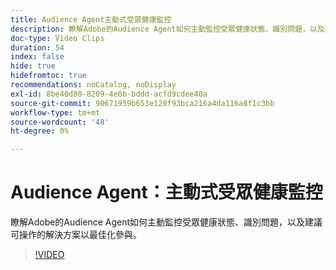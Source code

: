 ```yaml
---
title: Audience Agent主動式受眾健康監控
description: 瞭解Adobe的Audience Agent如何主動監控受眾健康狀態、識別問題，以及建議可操作的解決方案以最佳化參與。
doc-type: Video Clips
duration: 54
index: false
hide: true
hidefromtoc: true
recommendations: noCatalog, noDisplay
exl-id: 8be40d80-8209-4e0b-bddd-acfd9cdee40a
source-git-commit: 90671959b653e120f93bca216a4da116a8f1c3bb
workflow-type: tm+mt
source-wordcount: '48'
ht-degree: 0%

---
```


# Audience Agent：主動式受眾健康監控

瞭解Adobe的Audience Agent如何主動監控受眾健康狀態、識別問題，以及建議可操作的解決方案以最佳化參與。

<!-- 65_S653_3442539_53_audience-agent-proactive-audience-health-monitoring -->
>[!VIDEO](https://video.tv.adobe.com/v/3458184/?learn=on&enablevpops=true)
